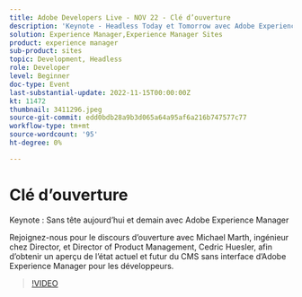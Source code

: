 ```yaml
---
title: Adobe Developers Live - NOV 22 - Clé d’ouverture
description: 'Keynote - Headless Today et Tomorrow avec Adobe Experience Manager : Rejoignez-nous pour le discours d’ouverture avec Monsieur Director of Engineering, Michael Marth et Director of Product Management, Cedric Huesler pour un point de vue de développeur sur l’état actuel et futur du CMS sans interface d’Adobe Experience Manager.'
solution: Experience Manager,Experience Manager Sites
product: experience manager
sub-product: sites
topic: Development, Headless
role: Developer
level: Beginner
doc-type: Event
last-substantial-update: 2022-11-15T00:00:00Z
kt: 11472
thumbnail: 3411296.jpeg
source-git-commit: edd0bdb28a9b3d065a64a95af6a216b747577c77
workflow-type: tm+mt
source-wordcount: '95'
ht-degree: 0%

---
```


# Clé d’ouverture

Keynote : Sans tête aujourd’hui et demain avec Adobe Experience Manager

Rejoignez-nous pour le discours d’ouverture avec Michael Marth, ingénieur chez Director, et Director of Product Management, Cedric Huesler, afin d’obtenir un aperçu de l’état actuel et futur du CMS sans interface d’Adobe Experience Manager pour les développeurs.

>[!VIDEO](https://video.tv.adobe.com/v/3411296/?quality=12&learn=on)
